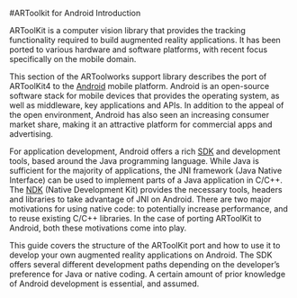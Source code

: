 #ARToolkit for Android Introduction

ARToolKit is a computer vision library that provides the tracking functionality required to build augmented reality applications. It has been ported to various hardware and software platforms, with recent focus specifically on the mobile domain.

This section of the ARToolworks support library describes the port of ARToolKit4 to the [Android](http://developer.android.com/index.html) mobile platform. Android is an open-source software stack for mobile devices that provides the operating system, as well as middleware, key applications and APIs. In addition to the appeal of the open environment, Android has also seen an increasing consumer market share, making it an attractive platform for commercial apps and advertising.

For application development, Android offers a rich [SDK](http://developer.android.com/sdk/index.html) and development tools, based around the Java programming language. While Java is sufficient for the majority of applications, the JNI framework (Java Native Interface) can be used to implement parts of a Java application in C/C++. The [NDK](http://developer.android.com/sdk/ndk/overview.html) (Native Development Kit) provides the necessary tools, headers and libraries to take advantage of JNI on Android. There are two major motivations for using native code: to potentially increase performance, and to reuse existing C/C++ libraries. In the case of porting ARToolKit to Android, both these motivations come into play.

This guide covers the structure of the ARToolKit port and how to use it to develop your own augmented reality applications on Android. The SDK offers several different development paths depending on the developer’s preference for Java or native coding. A certain amount of prior knowledge of Android development is essential, and assumed.